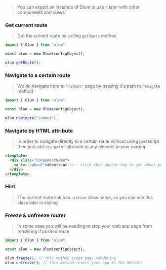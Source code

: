 > You can export an instance of Olum to use it later with other components and views

### Get current route
> Get the current route by calling `getRoute` method

```javascript
import { Olum } from "olum";

const olum = new Olum(configObject);

olum.getRoute();
```

### Navigate to a certain route
> We do navigate here to `"/about"` page by passing it's path to `navigate` method

```javascript
import { Olum } from "olum";

const olum = new Olum(configObject);

olum.navigate("/about");
```

### Navigate by HTML attribute
> In order to navigate directly to a certain route without using javascript then just add `to="path"` attribute to any element in your markup

```html
<template>
  <div class="ComponentName">
    <a to="/about">about</a> <!-- click this anchor tag to get about page -->
  </div>
</template>
```

### Hint
> The current route link has `.active` class name, so you can use this class later in styling

### Freeze & unfreeze router
> In some case you will be needing to stop your web app page from rendering if pushed route 

```javascript
import { Olum } from "olum";

const olum = new Olum(configObject);

olum.freeze(); // this method stops page rendering 
olum.unfreeze(); // this method resets your app to the default 
```